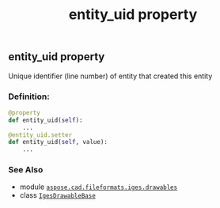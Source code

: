 ﻿---
title: entity_uid property
second_title: Aspose.CAD for Python via .NET API References
description: 
type: docs
weight: 70
url: /python-net/aspose.cad.fileformats.iges.drawables/igesdrawablebase/entity_uid/
is_root: false
---

## entity_uid property


Unique identifier (line number) of entity that created this entity
### Definition:
```python
@property
def entity_uid(self):
    ...
@entity_uid.setter
def entity_uid(self, value):
    ...
```

### See Also
* module [`aspose.cad.fileformats.iges.drawables`](../../)
* class [`IgesDrawableBase`](/cad/python-net/aspose.cad.fileformats.iges.drawables/igesdrawablebase)
